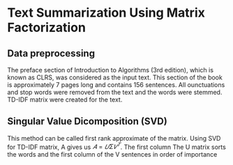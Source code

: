 # Text Summarization Using Matrix Factorization
## Data preprocessing
The preface section of Introduction to Algorithms (3rd edition), which is known as CLRS, was considered as the input text. This section of the book is approximately 7 pages long and contains 156 sentences. All ounctuations and stop words were removed from the text and the words were stemmed. TD-IDF matrix were created for the text.
## Singular Value Dicomposition (SVD)
This method can be called first rank approximate of the matrix. Using SVD for TD-IDF matrix, A gives us $𝐴=𝑈Σ𝑉^𝑇$. The first column
The U matrix sorts the words and the first column of the V sentences in order of importance
